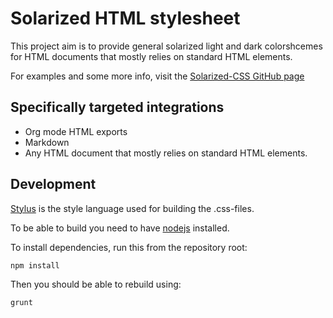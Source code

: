 # Solarized HTML stylesheet

This project aim is to provide general solarized light and dark colorshcemes
for HTML documents that mostly relies on standard HTML elements.

For examples and some more info, visit the [Solarized-CSS GitHub page](http://thomasf.github.io/solarized-css/)

## Specifically targeted integrations
* Org mode HTML exports
* Markdown
* Any HTML document that mostly relies on standard HTML elements.

## Development
[Stylus](http://learnboost.github.com/stylus/) is the style language used for building the .css-files.

To be able to build you need to have [nodejs](http://nodejs.org/) installed.

To install dependencies, run this from the repository root:

    npm install

Then you should be able to rebuild using:

    grunt
    
